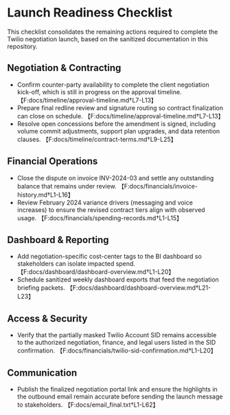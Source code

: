# Launch Readiness Checklist

This checklist consolidates the remaining actions required to complete the Twilio negotiation launch, based on the sanitized documentation in this repository.

## Negotiation & Contracting
- Confirm counter-party availability to complete the client negotiation kick-off, which is still in progress on the approval timeline. 【F:docs/timeline/approval-timeline.md†L7-L13】
- Prepare final redline review and signature routing so contract finalization can close on schedule. 【F:docs/timeline/approval-timeline.md†L7-L13】
- Resolve open concessions before the amendment is signed, including volume commit adjustments, support plan upgrades, and data retention clauses. 【F:docs/timeline/contract-terms.md†L9-L25】

## Financial Operations
- Close the dispute on invoice INV-2024-03 and settle any outstanding balance that remains under review. 【F:docs/financials/invoice-history.md†L1-L16】
- Review February 2024 variance drivers (messaging and voice increases) to ensure the revised contract tiers align with observed usage. 【F:docs/financials/spending-records.md†L1-L15】

## Dashboard & Reporting
- Add negotiation-specific cost-center tags to the BI dashboard so stakeholders can isolate impacted spend. 【F:docs/dashboard/dashboard-overview.md†L1-L20】
- Schedule sanitized weekly dashboard exports that feed the negotiation briefing packets. 【F:docs/dashboard/dashboard-overview.md†L21-L23】

## Access & Security
- Verify that the partially masked Twilio Account SID remains accessible to the authorized negotiation, finance, and legal users listed in the SID confirmation. 【F:docs/financials/twilio-sid-confirmation.md†L1-L20】

## Communication
- Publish the finalized negotiation portal link and ensure the highlights in the outbound email remain accurate before sending the launch message to stakeholders. 【F:docs/email_final.txt†L1-L62】
